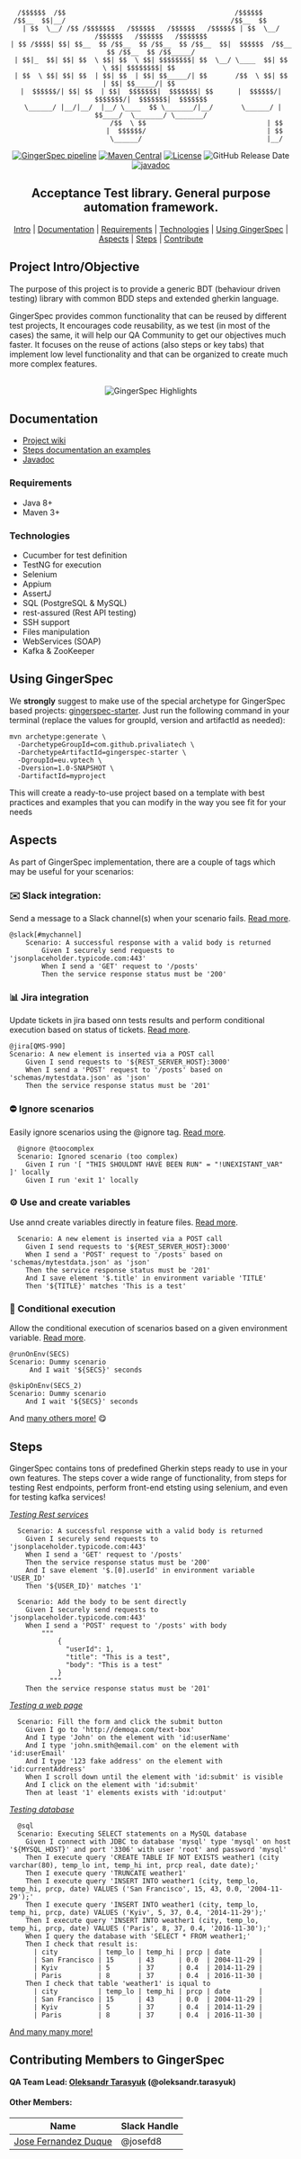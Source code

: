 <div align="center">

```  

  /$$$$$$  /$$                                          /$$$$$$                               
 /$$__  $$|__/                                         /$$__  $$                              
| $$  \__/ /$$ /$$$$$$$   /$$$$$$   /$$$$$$   /$$$$$$ | $$  \__/  /$$$$$$   /$$$$$$   /$$$$$$$
| $$ /$$$$| $$| $$__  $$ /$$__  $$ /$$__  $$ /$$__  $$|  $$$$$$  /$$__  $$ /$$__  $$ /$$_____/
| $$|_  $$| $$| $$  \ $$| $$  \ $$| $$$$$$$$| $$  \__/ \____  $$| $$  \ $$| $$$$$$$$| $$      
| $$  \ $$| $$| $$  | $$| $$  | $$| $$_____/| $$       /$$  \ $$| $$  | $$| $$_____/| $$      
|  $$$$$$/| $$| $$  | $$|  $$$$$$$|  $$$$$$$| $$      |  $$$$$$/| $$$$$$$/|  $$$$$$$|  $$$$$$$
 \______/ |__/|__/  |__/ \____  $$ \_______/|__/       \______/ | $$____/  \_______/ \_______/
                         /$$  \ $$                              | $$                          
                        |  $$$$$$/                              | $$                          
                         \______/                               |__/                          

```
[![GingerSpec pipeline](https://github.com/veepee-oss/gingerspec/actions/workflows/maven-build.yml/badge.svg)](https://github.com/veepee-oss/gingerspec/actions/workflows/maven-build.yml)
[![Maven Central](https://maven-badges.herokuapp.com/maven-central/com.github.privaliatech/gingerspec/badge.svg)](https://maven-badges.herokuapp.com/maven-central/com.github.privaliatech/gingerspec)
[![License](https://img.shields.io/badge/License-ISC-blue.svg)](https://opensource.org/licenses/ISC)
![GitHub Release Date](https://img.shields.io/github/release-date/veepee-oss/gingerspec)
[![javadoc](https://javadoc.io/badge2/com.github.privaliatech/gingerspec/javadoc.svg)](https://javadoc.io/doc/com.github.privaliatech/gingerspec)
</div>

<div align="center"><h2>Acceptance Test library. General purpose automation framework.</h2></div>

<p align="center">
    <a href="#project-introobjective">Intro</a> |
    <a href="#documentation">Documentation</a> |
    <a href="#requirements">Requirements</a> |
    <a href="#technologies">Technologies</a> |
    <a href="#using-gingerspec">Using GingerSpec</a> |
    <a href="#aspects">Aspects</a> |
    <a href="#steps">Steps</a> |
    <a href="#contributing-members-to-gingerspec">Contribute</a>
</p>

## Project Intro/Objective
The purpose of this project is to provide a generic BDT (behaviour driven testing) library with common BDD steps and extended gherkin language.

GingerSpec provides common functionality that can be reused by different test projects, It encourages code reusability, as we test (in most of the cases) the same, it will help our QA Community to get our objectives much faster. It focuses on the reuse of actions (also steps or key tabs) that implement low level functionality and that can be organized to create much more complex features.

<br>

<div align="center">
  <img src="https://github.com/veepee-oss/gingerspec/wiki/resources/gingerspec_highlights.png" alt="GingerSpec Highlights">
</div>

## Documentation
* [Project wiki](https://github.com/veepee-oss/gingerspec/wiki)
* [Steps documentation an examples](https://veepee-oss.github.io/gingerspec/)
* [Javadoc](https://javadoc.io/doc/com.github.privaliatech/gingerspec/latest/index.html)  

### Requirements
* Java 8+
* Maven 3+

### Technologies
* Cucumber for test definition   
* TestNG for execution    
* Selenium
* Appium     
* AssertJ
* SQL (PostgreSQL & MySQL)
* rest-assured (Rest API testing)
* SSH support
* Files manipulation
* WebServices (SOAP)
* Kafka & ZooKeeper

## Using GingerSpec

We **strongly** suggest to make use of the special archetype for GingerSpec based projects: [gingerspec-starter](https://github.com/PrivaliaTech/gingerspec-starter). Just run the following command in your terminal (replace the values for groupId, version and artifactId as needed):

``` 
mvn archetype:generate \
  -DarchetypeGroupId=com.github.privaliatech \
  -DarchetypeArtifactId=gingerspec-starter \
  -DgroupId=eu.vptech \
  -Dversion=1.0-SNAPSHOT \
  -DartifactId=myproject
``` 

This will create a ready-to-use project based on a template with best practices and examples that you can modify in the way you see fit for your needs


## Aspects  
  
As part of GingerSpec implementation, there are a couple of tags which may be useful for your scenarios:  

### :envelope: Slack integration: 
Send a message to a Slack channel(s) when your scenario fails. [Read more](https://github.com/veepee-oss/gingerspec/wiki/Gherkin-tags#slack-tag).

```gherkin
@slack[#mychannel]
    Scenario: A successful response with a valid body is returned
        Given I securely send requests to 'jsonplaceholder.typicode.com:443'
        When I send a 'GET' request to '/posts'
        Then the service response status must be '200'
```

### :bar_chart: Jira integration
Update tickets in jira based onn tests results and perform conditional execution based on status of tickets. [Read more](https://github.com/veepee-oss/gingerspec/wiki/Gherkin-tags#jira-tag).

```gherkin
@jira[QMS-990]
Scenario: A new element is inserted via a POST call
    Given I send requests to '${REST_SERVER_HOST}:3000'
    When I send a 'POST' request to '/posts' based on 'schemas/mytestdata.json' as 'json'
    Then the service response status must be '201'
```

### :no_entry: Ignore scenarios
Easily ignore scenarios using the @ignore tag. [Read more](https://github.com/veepee-oss/gingerspec/wiki/Gherkin-tags#ignore-tag).

```gherkin
  @ignore @toocomplex
  Scenario: Ignored scenario (too complex)
    Given I run '[ "THIS SHOULDNT HAVE BEEN RUN" = "!UNEXISTANT_VAR" ]' locally
    Given I run 'exit 1' locally
```

### :gear: Use and create variables
Use annd create variables directly in feature files. [Read more](https://github.com/veepee-oss/gingerspec/wiki/Gherkin-variables).

````gherkin
  Scenario: A new element is inserted via a POST call
    Given I send requests to '${REST_SERVER_HOST}:3000'
    When I send a 'POST' request to '/posts' based on 'schemas/mytestdata.json' as 'json'
    Then the service response status must be '201'
    And I save element '$.title' in environment variable 'TITLE'
    Then '${TITLE}' matches 'This is a test'
````

### :arrows_counterclockwise: Conditional execution
Allow the conditional execution of scenarios based on a given environment variable. [Read more](https://github.com/veepee-oss/gingerspec/wiki/Gherkin-tags#runonenv-tag).

```gherkin
@runOnEnv(SECS)
Scenario: Dummy scenario
     And I wait '${SECS}' seconds

@skipOnEnv(SECS_2)
Scenario: Dummy scenario
    And I wait '${SECS}' seconds
```

And [many others more!](https://github.com/veepee-oss/gingerspec/wiki/Gherkin-tags) :yum:
  
## Steps

GingerSpec contains tons of predefined Gherkin steps ready to use in your own features. The steps cover a wide range of functionality, from steps for testing Rest endpoints, perform front-end etsting using selenium, and even for testing kafka services!


_[Testing Rest services](https://veepee-oss.github.io/gingerspec/steps-for-testing-rEST-aPIs.html)_
```
  Scenario: A successful response with a valid body is returned
    Given I securely send requests to 'jsonplaceholder.typicode.com:443'
    When I send a 'GET' request to '/posts'
    Then the service response status must be '200'
    And I save element '$.[0].userId' in environment variable 'USER_ID'
    Then '${USER_ID}' matches '1'
    
  Scenario: Add the body to be sent directly
    Given I securely send requests to 'jsonplaceholder.typicode.com:443'
    When I send a 'POST' request to '/posts' with body
        """
            {
              "userId": 1,
              "title": "This is a test",
              "body": "This is a test"
            }
          """
    Then the service response status must be '201'
```


_[Testing a web page](https://veepee-oss.github.io/gingerspec/steps-for-testing-web-pages.html)_
```
  Scenario: Fill the form and click the submit button
    Given I go to 'http://demoqa.com/text-box'
    And I type 'John' on the element with 'id:userName'
    And I type 'john.smith@email.com' on the element with 'id:userEmail'
    And I type '123 fake address' on the element with 'id:currentAddress'
    When I scroll down until the element with 'id:submit' is visible
    And I click on the element with 'id:submit'
    Then at least '1' elements exists with 'id:output'
```

_[Testing database](https://veepee-oss.github.io/gingerspec/steps-for-testing-relational-databases.html)_
```
  @sql
  Scenario: Executing SELECT statements on a MySQL database
    Given I connect with JDBC to database 'mysql' type 'mysql' on host '${MYSQL_HOST}' and port '3306' with user 'root' and password 'mysql'
    Then I execute query 'CREATE TABLE IF NOT EXISTS weather1 (city varchar(80), temp_lo int, temp_hi int, prcp real, date date);'
    Then I execute query 'TRUNCATE weather1'
    Then I execute query 'INSERT INTO weather1 (city, temp_lo, temp_hi, prcp, date) VALUES ('San Francisco', 15, 43, 0.0, '2004-11-29');'
    Then I execute query 'INSERT INTO weather1 (city, temp_lo, temp_hi, prcp, date) VALUES ('Kyiv', 5, 37, 0.4, '2014-11-29');'
    Then I execute query 'INSERT INTO weather1 (city, temp_lo, temp_hi, prcp, date) VALUES ('Paris', 8, 37, 0.4, '2016-11-30');'
    When I query the database with 'SELECT * FROM weather1;'
    Then I check that result is:
      | city          | temp_lo | temp_hi | prcp | date       |
      | San Francisco | 15      | 43      | 0.0  | 2004-11-29 |
      | Kyiv          | 5       | 37      | 0.4  | 2014-11-29 |
      | Paris         | 8       | 37      | 0.4  | 2016-11-30 |
    Then I check that table 'weather1' is iqual to
      | city          | temp_lo | temp_hi | prcp | date       |
      | San Francisco | 15      | 43      | 0.0  | 2004-11-29 |
      | Kyiv          | 5       | 37      | 0.4  | 2014-11-29 |
      | Paris         | 8       | 37      | 0.4  | 2016-11-30 |

```
  

[And many many more!](https://veepee-oss.github.io/gingerspec/index.html)  

  
## Contributing Members to GingerSpec

**QA Team Lead: [Oleksandr Tarasyuk](https://github.com/alejandro2003) (@oleksandr.tarasyuk)**

#### Other Members:

|Name     |  Slack Handle   | 
|---------|-----------------|
|[Jose Fernandez Duque](https://github.com/josefd8)| @josefd8        |

